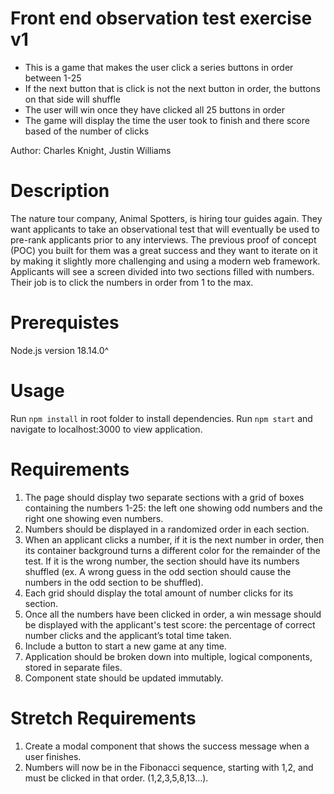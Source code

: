 # Front end observation test exercise v1

- This is a game that makes the user click a series buttons in order between 1-25
- If the next button that is click is not the next button in order, the buttons on that side will shuffle
- The user will win once they have clicked all 25 buttons in order
- The game will display the time the user took to finish and there score based of the number of clicks

Author: Charles Knight, Justin Williams

# Description

The nature tour company, Animal Spotters, is hiring tour guides again. They want
applicants to take an observational test that will eventually be used to pre-rank
applicants prior to any interviews. The previous proof of concept (POC) you built for
them was a great success and they want to iterate on it by making it slightly more
challenging and using a modern web framework. Applicants will see a screen divided
into two sections filled with numbers. Their job is to click the numbers in order from 1 to
the max.

# Prerequistes

Node.js version 18.14.0^

# Usage

Run `npm install` in root folder to install dependencies.
Run `npm start` and navigate to localhost:3000 to view application.

# Requirements

1. The page should display two separate sections with a grid of boxes containing
   the numbers 1-25: the left one showing odd numbers and the right one showing
   even numbers.
2. Numbers should be displayed in a randomized order in each section.
3. When an applicant clicks a number, if it is the next number in order, then its
   container background turns a different color for the remainder of the test. If it is
   the wrong number, the section should have its numbers shuffled (ex. A wrong
   guess in the odd section should cause the numbers in the odd section to be
   shuffled).
4. Each grid should display the total amount of number clicks for its section.
5. Once all the numbers have been clicked in order, a win message should be
   displayed with the applicant's test score: the percentage of correct number clicks
   and the applicant’s total time taken.
6. Include a button to start a new game at any time.
7. Application should be broken down into multiple, logical components, stored in
   separate files.
8. Component state should be updated immutably.

# Stretch Requirements

1. Create a modal component that shows the success message when a user
   finishes.
2. Numbers will now be in the Fibonacci sequence, starting with 1,2, and must be
   clicked in that order. (1,2,3,5,8,13…).
